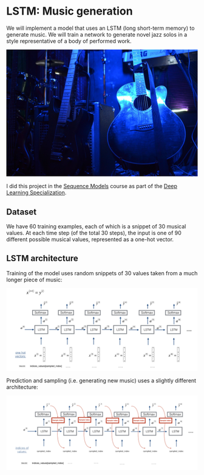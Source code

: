 # LSTM: Music generation

We will implement a model that uses an LSTM (long short-term memory) to generate music. We will train a network to generate novel jazz solos in a style representative of a body of performed work. 

![jazz](images/jazz.jpg)

I did this project in the [Sequence Models](https://www.coursera.org/learn/nlp-sequence-models) course as part of the [Deep Learning Specialization](https://www.coursera.org/specializations/deep-learning).

## Dataset

We have 60 training examples, each of which is a snippet of 30 musical values. At each time step (of the total 30 steps), the input is one of 90 different possible musical values, represented as a one-hot vector. 

## LSTM architecture

Training of the model uses random snippets of 30 values taken from a much longer piece of music:

![LSTM architecture train](images/music_generation.png)

Prediction and sampling (i.e. generating new music) uses a slightly different architecture:

![LSTM architecture generation](images/music_gen.png)
